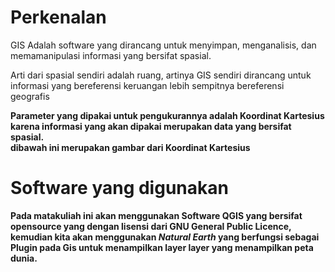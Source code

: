 # Perkenalan

GIS Adalah software yang dirancang untuk menyimpan, menganalisis, dan memamanipulasi informasi yang bersifat spasial. <br>

Arti dari spasial sendiri adalah ruang, artinya GIS sendiri dirancang untuk informasi yang bereferensi keruangan lebih sempitnya bereferensi geografis<b>

Parameter yang dipakai untuk pengukurannya adalah Koordinat Kartesius karena informasi yang akan dipakai merupakan data yang bersifat spasial.<br> dibawah ini merupakan gambar dari Koordinat Kartesius

# Software yang digunakan

Pada matakuliah ini akan menggunakan Software QGIS yang bersifat opensource yang dengan lisensi dari  GNU General Public Licence, kemudian kita akan menggunakan <i><strong>Natural Earth</strong></i> yang berfungsi sebagai Plugin pada Gis untuk menampilkan layer layer yang menampilkan peta dunia. <br>



